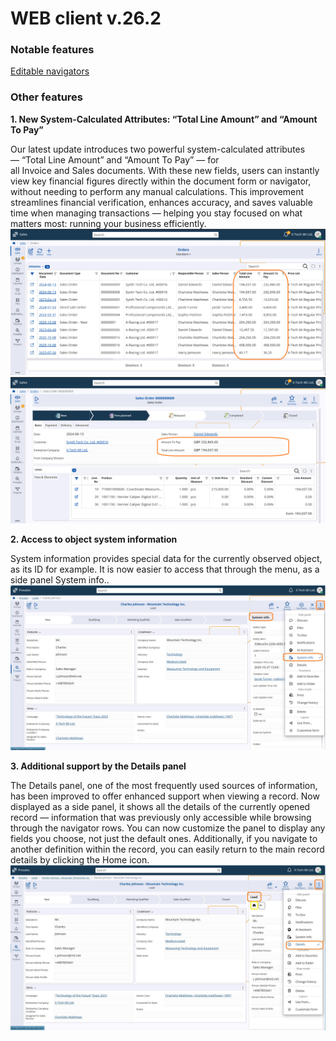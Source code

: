 # WEB client v.26.2
### Notable features
[Editable navigators](https://support.erp.net/hc/en-us/articles/21204475157276-WEB-client-Inline-%D0%B5diting-in-Navigators-v-26)

### Other features
**1. New System-Calculated Attributes: “Total Line Amount” and “Amount To Pay”**

Our latest update introduces two powerful system-calculated attributes — “Total Line Amount” and “Amount To Pay” — for all Invoice and Sales documents.
With these new fields, users can instantly view key financial figures directly within the document form or navigator, without needing to perform any manual calculations.
This improvement streamlines financial verification, enhances accuracy, and saves valuable time when managing transactions — helping you stay focused on what matters most: running your business efficiently.
![picture](pictures/pic1.png)
![picture](pictures/pic2.png)

**2. Access to object system information**

System information provides special data for the currently observed object, as its ID for example. It is now easier to access that through the menu, as a side panel System info..
![picture](pictures/system_info_panel.png)

**3. Additional support by the Details panel**

The Details panel, one of the most frequently used sources of information, has been improved to offer enhanced support when viewing a record.
Now displayed as a side panel, it shows all the details of the currently opened record — information that was previously only accessible while browsing through the navigator rows.
You can now customize the panel to display any fields you choose, not just the default ones.
Additionally, if you navigate to another definition within the record, you can easily return to the main record details by clicking the Home icon.
![picture](pictures/details-panel.png)
